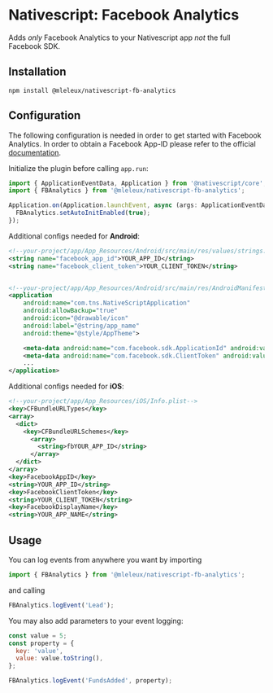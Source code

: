 # Nativescript: Facebook Analytics

Adds _only_ Facebook Analytics to your Nativescript app _not_ the full Facebook SDK.

## Installation

```
npm install @mleleux/nativescript-fb-analytics
```

## Configuration

The following configuration is needed in order to get started with Facebook Analytics. In order to obtain a Facebook App-ID please refer to the official [documentation](https://developers.facebook.com/docs/apps/).

Initialize the plugin before calling `app.run`:

```js
import { ApplicationEventData, Application } from '@nativescript/core';
import { FBAnalytics } from '@mleleux/nativescript-fb-analytics';

Application.on(Application.launchEvent, async (args: ApplicationEventData) => {
  FBAnalytics.setAutoInitEnabled(true);
});
```

Additional configs needed for **Android**:

```xml
<!--your-project/app/App_Resources/Android/src/main/res/values/strings.xml-->
<string name="facebook_app_id">YOUR_APP_ID</string>
<string name="facebook_client_token">YOUR_CLIENT_TOKEN</string>


<!--your-project/app/App_Resources/Android/src/main/res/AndroidManifest.xml-->
<application
	android:name="com.tns.NativeScriptApplication"
	android:allowBackup="true"
	android:icon="@drawable/icon"
	android:label="@string/app_name"
	android:theme="@style/AppTheme">

    <meta-data android:name="com.facebook.sdk.ApplicationId" android:value="@string/facebook_app_id"/>
    <meta-data android:name="com.facebook.sdk.ClientToken" android:value="@string/facebook_client_token"/>
	...
</application>
```

Additional configs needed for **iOS**:

```xml
<!--your-project/app/App_Resources/iOS/Info.plist-->
<key>CFBundleURLTypes</key>
<array>
  <dict>
    <key>CFBundleURLSchemes</key>
      <array>
        <string>fbYOUR_APP_ID</string>
      </array>
  </dict>
</array>
<key>FacebookAppID</key>
<string>YOUR_APP_ID</string>
<key>FacebookClientToken</key>
<string>YOUR_CLIENT_TOKEN</string>
<key>FacebookDisplayName</key>
<string>YOUR_APP_NAME</string>
```

## Usage

You can log events from anywhere you want by importing

```js
import { FBAnalytics } from '@mleleux/nativescript-fb-analytics';
```

and calling

```js
FBAnalytics.logEvent('Lead');
```

You may also add parameters to your event logging:

```js
const value = 5;
const property = {
  key: 'value',
  value: value.toString(),
};

FBAnalytics.logEvent('FundsAdded', property);
```
